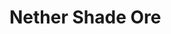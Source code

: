# Nether Shade Ore

<figure><img src="https://github.com/user-attachments/assets/beec0061-a11b-4e5d-9a50-f447b5d75274" alt=""><figcaption></figcaption></figure>

